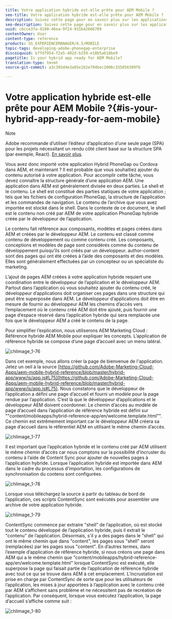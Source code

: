 ```yaml
---
title: Votre application hybride est-elle prête pour AEM Mobile ?
seo-title: Votre application hybride est-elle prête pour AEM Mobile ?
description: Suivez cette page pour en savoir plus sur les applications hrybrid. Une application dans AEM est généralement divisée en deux parties. Le 'shell' et le 'content' et cette page fournissent plus d'informations sur ces sujets.
seo-description: Suivez cette page pour en savoir plus sur les applications hrybrid. Une application dans AEM est généralement divisée en deux parties. Le 'shell' et le 'content' et cette page fournissent plus d'informations sur ces sujets.
uuid: cbcce3fa-9100-46ea-9f24-931b42666709
contentOwner: User
content-type: reference
products: SG_EXPERIENCEMANAGER/6.5/MOBILE
topic-tags: developing-adobe-phonegap-enterprise
discoiquuid: b7fd7954-f2a5-402d-b259-e18b5a618be9
pagetitle: Is your hybrid app ready for AEM Mobile?
translation-type: tm+mt
source-git-commit: a3c303d4e3a85e1b2e794bec2006c335056309fb

---
```



# Votre application hybride est-elle prête pour AEM Mobile ?{#is-your-hybrid-app-ready-for-aem-mobile}

>[!NOTE]
>
>Adobe recommande d’utiliser l’éditeur d’application d’une seule page (SPA) pour les projets nécessitant un rendu côté client basé sur la structure SPA (par exemple, React). [En savoir plus](/help/sites-developing/spa-overview.md).

Vous avez donc importé votre application Hybrid PhoneGap ou Cordova dans AEM, et maintenant ? Il est probable que vous souhaitiez ajouter du contenu autorisé à votre application. Pour accomplir cette tâche, vous devez connaître la structure générale d’une application AEM. Une application dans AEM est généralement divisée en deux parties. Le shell et le contenu. Le shell est constitué des parties statiques de votre application ; tels que les fichiers de configuration PhoneGap, la structure de l’application et les commandes de navigation. Le contenu de l’archive que vous avez importée est stocké dans le shell. Dans le contexte de ce document, le shell est le contenu non créé par AEM de votre application PhoneGap hybride créée par le développeur de l’application.

Le contenu fait référence aux composants, modèles et pages créées dans AEM et créées par le développeur AEM. Le contenu est classé comme contenu de développement ou comme contenu créé. Les composants, conceptions et modèles de page sont considérés comme du contenu de développement puisqu’ils sont créés par un développeur. author-content sont des pages qui ont été créées à l’aide des composants et des modèles. Elles sont généralement effectuées par un concepteur ou un spécialiste du marketing.

L’ajout de pages AEM créées à votre application hybride requiert une coordination entre le développeur de l’application et le développeur AEM. Partout dans l’application où vous souhaitez ajouter du contenu créé, le développeur d’applications doit organiser ces pages dans une structure qui peut être superposée dans AEM. Le développeur d’applications doit être en mesure de fournir au développeur AEM les chemins d’accès vers l’emplacement où le contenu créé AEM doit être ajouté, puis fournir une page d’espace réservé dans l’application hybride qui sera remplacée une fois que le développeur AEM a créé le contenu de la page.

Pour simplifier l’explication, nous utiliserons AEM Marketing Cloud : Référence hybride AEM Mobile pour expliquer les concepts. L’application de référence hybride se compose d’une page d’accueil avec un menu latéral.

![chlimage_1-76](assets/chlimage_1-76.png)

Dans cet exemple, nous allons créer la page de bienvenue de l&#39;application. Jetez un oeil à la source [https://github.com/Adobe-Marketing-Cloud-Apps/aem-mobile-hybrid-reference/blob/master/hybrid-app/www/js/app.js#L75](https://github.com/Adobe-Marketing-Cloud-Apps/aem-mobile-hybrid-reference/blob/master/hybrid-app/www/js/app.js#L75). Nous constatons que le développeur de l’application a défini une page d’accueil et fourni un modèle pour la page rendue par l’application. C’est là que le développeur d’applications et le développeur AEM doivent coordonner. Le chemin d’accès au modèle de page d’accueil dans l’application de référence hybride est défini sur &quot;&quot;content/mobileapps/hybrid-reference-app/en/welcome.template.html&quot;&quot;. Ce chemin est extrêmement important car le développeur AEM créera sa page d’accueil dans le référentiel AEM en utilisant le même chemin d’accès.

![chlimage_1-77](assets/chlimage_1-77.png)

Il est important que l’application hybride et le contenu créé par AEM utilisent le même chemin d’accès car nous comptons sur la possibilité d’incruster du contenu à l’aide de Content Sync pour ajouter de nouvelles pages à l’application hybride. Lorsque l’application hybride est importée dans AEM dans le cadre du processus d’importation, les configurations de synchronisation du contenu sont configurées.

![chlimage_1-78](assets/chlimage_1-78.png)

Lorsque vous téléchargez la source à partir du tableau de bord de l’application, ces scripts ContentSync sont exécutés pour assembler une archive de votre application hybride.

![chlimage_1-79](assets/chlimage_1-79.png)

ContentSync commence par extraire &quot;shell&quot; de l’application, où est stocké tout le contenu développé de l’application hybride, puis il extrait le &quot;contenu&quot; de l’application. Désormais, s&#39;il y a des pages dans le &quot;shell&quot; qui ont le même chemin que dans &quot;content&quot;, les pages sous &quot;shell&quot; seront (remplacées) par les pages sous &quot;content&quot;. En d’autres termes, dans l’exemple d’application de référence hybride, si nous créons une page dans AEM qui a le même chemin que &quot;content/mobileapps/hybrid-reference-app/en/welcome.template.html&quot; lorsque ContentSync est exécuté, elle superpose la page qui faisait partie de l’application de référence hybride avec tout ce qui se trouve dans AEM à cet emplacement. L’incrustation est prise en charge par ContentSync de sorte que pour les utilisateurs de l’application, les mises à jour apportées à l’application avec le contenu créé par AEM s’affichent sans problème et ne nécessitent pas de recréation de l’application. Par conséquent, lorsque vous exécutez l’application, la page d’accueil s’affiche comme suit :

![chlimage_1-80](assets/chlimage_1-80.png)
